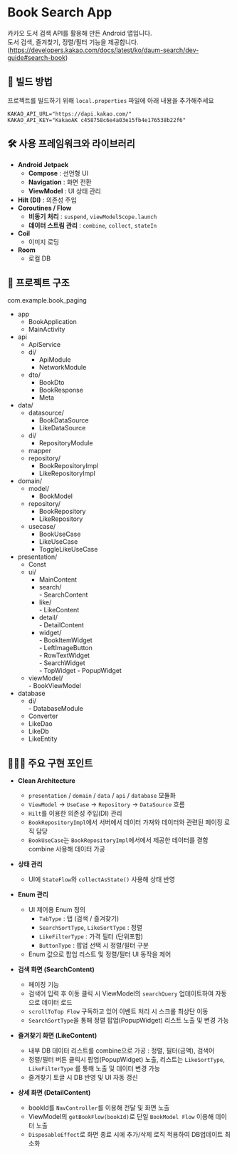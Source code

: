 # Book Search App

카카오 도서 검색 API를 활용해 만든 Android 앱입니다.  
도서 검색, 즐겨찾기, 정렬/필터 기능을 제공합니다.  
(https://developers.kakao.com/docs/latest/ko/daum-search/dev-guide#search-book)




## 🚀 빌드 방법

프로젝트를 빌드하기 위해 `local.properties` 파일에 아래 내용을 추가해주세요

```properties
KAKAO_API_URL="https://dapi.kakao.com/"
KAKAO_API_KEY="KakaoAK c458758c6e4a03e15fb4e176538b22f6"
```




## 🛠 사용 프레임워크와 라이브러리

- **Android Jetpack**
  - **Compose** : 선언형 UI
  - **Navigation** : 화면 전환
  - **ViewModel** : UI 상태 관리
- **Hilt (DI)** : 의존성 주입
- **Coroutines / Flow**
  - **비동기 처리** : `suspend`, `viewModelScope.launch`
  - **데이터 스트림 관리** : `combine`, `collect`, `stateIn`
- **Coil**
  - 이미지 로딩
- **Room**
  - 로컬 DB

## 📂 프로젝트 구조
com.example.book_paging
* app  
     - BookApplication  
     - MainActivity  
* api  
     - ApiService  
     - di/  
          - ApiModule  
          - NetworkModule  
     - dto/  
          - BookDto  
          - BookResponse  
          - Meta  
* data/  
     - datasource/  
          - BookDataSource  
          - LikeDataSource  
     - di/
          - RepositoryModule
     - mapper
     - repository/
          - BookRepositoryImpl
          - LikeRepositoryImpl
* domain/  
     - model/
          - BookModel
     - repository/
          - BookRepository
          - LikeRepository
     - usecase/
          - BookUseCase
          - LikeUseCase
          - ToggleLikeUseCase  
* presentation/  
     - Const  
     - ui/  
          - MainContent  
          - search/  
                - SearchContent  
          - like/  
                - LikeContent  
          - detail/  
                - DetailContent  
          - widget/  
                - BookItemWidget  
                - LeftImageButton  
                - RowTextWidget  
                - SearchWidget  
                - TopWidget
                - PopupWidget  
     - viewModel/  
           - BookViewModel  
* database  
     - di/  
           - DatabaseModule  
     - Converter  
     - LikeDao 
     - LikeDb  
     - LikeEntity  


## 👩🏻‍💻 주요 구현 포인트

- **Clean Architecture**
  - `presentation` / `domain` / `data` / `api` / `database` 모듈화
  - `ViewModel` → `UseCase` → `Repository` → `DataSource` 흐름
  - `Hilt`를 이용한 의존성 주입(DI) 관리
  - `BookRepositoryImpl`에서 서버에서 데이터 가져와 데이터와 관련된 페이징 로직 담당
  - `BookUseCase`는 `BookRepositoryImpl`에서에서 제공한 데이터를 결합 combine 사용해 데이터 가공
 

- **상태 관리**
  - UI에 `StateFlow`와 `collectAsState()` 사용해 상태 반영


- **Enum 관리**
  - UI 제어용 Enum 정의
      - `TabType` : 탭 (검색 / 즐겨찾기)
      - `SearchSortType`, `LikeSortType` : 정렬
      - `LikeFilterType` : 가격 필터 (단위포함)
      - `ButtonType` : 팝업 선택 시 정렬/필터 구분
  - Enum 값으로 팝업 리스트 및 정렬/필터 UI 동작을 제어
 
    
- **검색 화면 (SearchContent)**
  - 페이징 기능
  - 검색어 입력 후 이동 클릭 시 ViewModel의 `searchQuery` 업데이트하여 자동으로 데이터 로드
  - `scrollToTop Flow` 구독하고 있어 이벤트 처리 시 스크롤 최상단 이동
  - `SearchSortType`을 통해 정렬 팝업(PopupWidget) 리스트 노출 및 변경 가능


- **즐겨찾기 화면 (LikeContent)**
  - 내부 DB 데이터 리스트를 combine으로 가공 : 정렬, 필터(금액), 검색어
  - 정렬/필터 버튼 클릭시 팝업(PopupWidget) 노출, 리스트는 `LikeSortType`, `LikeFilterType` 를 통해 노출 및 데이터 변경 가능
  - 즐겨찾기 토글 시 DB 반영 및 UI 자동 갱신


- **상세 화면 (DetailContent)**
  - bookId를 `NavController`를 이용해 전달 및 화면 노출
  - ViewModel의 `getBookFlow(bookId)`로 단일 `BookModel Flow` 이용해 데이터 노출
  - `DisposableEffect`로 화면 종료 시에 추가/삭제 로직 적용하여 DB업데이트 최소화
